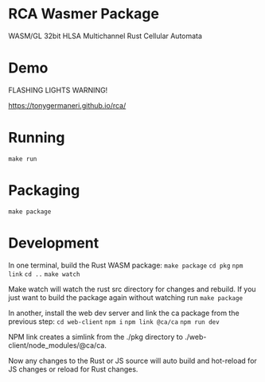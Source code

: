 # RCA Wasmer Package

WASM/GL 32bit HLSA Multichannel Rust Cellular Automata

# Demo

FLASHING LIGHTS WARNING!

https://tonygermaneri.github.io/rca/

# Running

`make run`

# Packaging

`make package`

# Development

In one terminal, build the Rust WASM package:
  `make package`
  `cd pkg`
  `npm link`
  `cd ..`
  `make watch`

Make watch will watch the rust src directory for changes and rebuild.
If you just want to build the package again without watching run `make package`

In another, install the web dev server and link the ca package from the previous step:
  `cd web-client`
  `npm i`
  `npm link @ca/ca`
  `npm run dev`

NPM link creates a simlink from the ./pkg directory to ./web-client/node_modules/@ca/ca.

Now any changes to the Rust or JS source will auto build and hot-reload for JS changes or reload for Rust changes.
